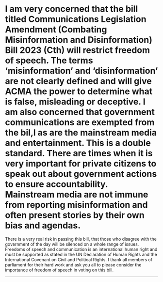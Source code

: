 # I am very concerned that the bill titled Communications Legislation Amendment (Combating Misinformation and Disinformation) Bill 2023 (Cth) will restrict freedom of speech. The terms ‘misinformation’ and ‘disinformation’ are not clearly defined and will give ACMA the power to determine what is false, misleading or deceptive. I am also concerned that government communications are exempted from the bil,l as are the mainstream media and entertainment. This is a double standard. There are times when it is very important for private citizens to speak out about government actions to ensure accountability. Mainstream media are not immune from reporting misinformation and often present stories by their own bias and agendas. 
 There is a very real risk in passing this bill, that those who disagree with the government of the day will be silenced on a whole range of issues. Freedoms of speech and communication is an international human right and must be supported as stated in the UN Declaration of Human Rights and the International Covenant on Civil and Political Rights.
 I thank all members of parliament for their hard work and ask you all to please consider the importance of freedom of speech in voting on this bill.


-----


